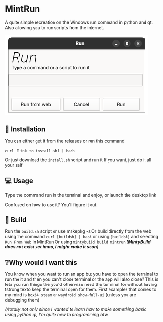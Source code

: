 ﻿# MintRun
A quite simple recreation on the Windows run command in python and qt. Also allowing you to run scripts from the internet.

![image](example.png)


## 🛜 Installation
You can either get it from the releases or run this command

```curl [link to install.sh] | bash```

Or just download the ``install.sh`` script and run it
If you want, just do it all your self

## 💻 Usage
Type the command run in the terminal and enjoy, or launch the desktop link

Confused on how to use it? You'll figure it out.

## 🤔 Build
Run the ``build.sh`` script or use makepkg -s
Or build directly from the web using the command ``curl [buildsh] | bash`` or using ``[buildsh]`` and selecting ``Run From Web`` in MintRun
Or using ``mintybuild build mintrun`` ___(MintyBuild does not exist yet lmao, I might make it soon)___


## ❔Why would I want this
You know when you want to run an app but you have to open the terminal to run the it and then you can't close terminal or the app will also close? This is lets you run things the you'd otherwise need the terminal for without having tstrong texto keep the terminal open for them. First examples that comes to my mind is ``box64 steam``  or ``waydroid show-full-ui`` (unless you are debugging them)

_//totally not only since I wanted to learn how to make something basic using python qt, I'm quite new to programming btw_
